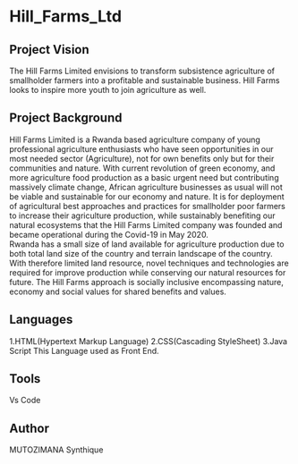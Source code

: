# Hill_Farms_Ltd

## Project Vision

The Hill Farms Limited envisions to transform subsistence agriculture of smallholder farmers into a profitable and sustainable business. Hill Farms looks to inspire more youth to join agriculture as well. 

## Project Background 

Hill Farms Limited is a Rwanda based agriculture company of young professional agriculture enthusiasts who have seen opportunities in our most needed sector (Agriculture), not for own benefits only but for their communities and nature. With current revolution of green economy, and more agriculture food production as a basic urgent need but contributing massively climate change, African agriculture businesses as usual will not be viable and sustainable for our economy and nature. It is for deployment of agricultural best approaches and practices for smallholder poor farmers to increase their agriculture production, while sustainably benefiting our natural ecosystems that the Hill Farms Limited company was founded and became operational during the Covid-19 in May 2020.  
Rwanda has a small size of land available for agriculture production due to both total land size of the country and terrain landscape of the country. With therefore limited land resource, novel techniques and technologies are required for improve production while conserving our natural resources for future. The Hill Farms approach is socially inclusive encompassing nature, economy and social values for shared benefits and values.  

## Languages

1.HTML(Hypertext Markup Language)
2.CSS(Cascading StyleSheet)
3.Java Script
This Language used as Front End.
## Tools

Vs Code

## Author

MUTOZIMANA Synthique


